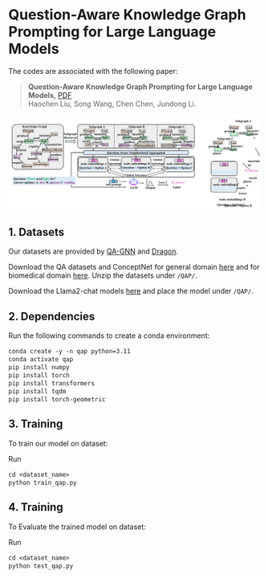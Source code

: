 # Question-Aware Knowledge Graph Prompting for Large Language Models

The codes are associated with the following paper:

>**Question-Aware Knowledge Graph Prompting for Large Language Models,** [PDF](https://arxiv.org/pdf/2503.23523)  
>Haochen Liu, Song Wang, Chen Chen, Jundong Li.

![Overview of QAP.](QAP.png)

## 1. Datasets

Our datasets are provided by [QA-GNN](https://arxiv.org/abs/2104.06378) and [Dragon](https://arxiv.org/abs/2210.09338).

Download the QA datasets and ConceptNet for general domain [here](https://nlp.stanford.edu/projects/myasu/DRAGON/data_preprocessed.zip) and for biomedical domain [here](https://nlp.stanford.edu/projects/myasu/QAGNN/data_preprocessed_biomed.zip). Unzip the datasets under `/QAP/`.

Download the Llama2-chat models [here](https://huggingface.co/meta-llama) and place the model under `/QAP/`.

## 2. Dependencies

Run the following commands to create a conda environment:

    conda create -y -n qap python=3.11
    conda activate qap
    pip install numpy
    pip install torch
    pip install transformers
    pip install tqdm
    pip install torch-geometric

## 3. Training

To train our model on dataset:

Run

    cd <dataset_name>
    python train_qap.py

## 4. Training

To Evaluate the trained model on dataset:

Run

    cd <dataset_name>
    python test_qap.py
